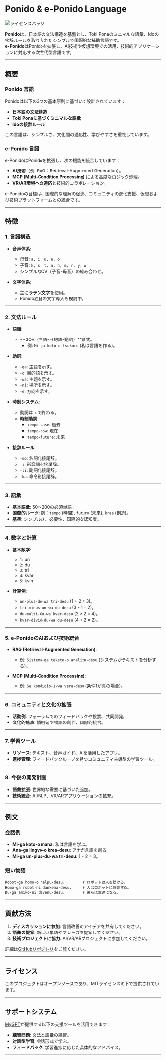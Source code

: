 # Ponido & e-Ponido Language

![ライセンスバッジ](https://img.shields.io/badge/ライセンス-MIT-007EC6)

**Ponido**は、日本語の文法構造を基盤とし、Toki Ponaのミニマルな語彙、Idoの接辞ルールを取り入れたシンプルで国際的な補助言語です。  
**e-Ponido**はPonidoを拡張し、AI技術や仮想環境での活用、技術的アプリケーションに対応する次世代型言語です。

---

## 概要

### Ponido 言語
Ponidoは以下の3つの基本原則に基づいて設計されています：
- **日本語の文法構造**  
- **Toki Ponaに基づくミニマルな語彙**  
- **Idoの接辞ルール**  

この言語は、シンプルさ、文化間の適応性、学びやすさを重視しています。

### e-Ponido 言語
e-PonidoはPonidoを拡張し、次の機能を統合しています：
- **AI技術**（例: RAG：Retrieval-Augmented Generation）。  
- **MCP (Multi-Condition Processing)** による高度なロジック処理。  
- **VR/AR環境への適応**と技術的コラボレーション。  

e-Ponidoの目標は、国際的な理解の促進、コミュニティの進化支援、仮想および技術プラットフォームとの統合です。

---

## 特徴

### 1. 言語構造
- **音声体系**:  
  - 母音: `a, i, u, e, o`  
  - 子音: `k, s, t, n, h, m, r, y, w`  
  - シンプルなCV（子音-母音）の組み合わせ。

- **文字体系**:  
  - 主に**ラテン文字**を使用。  
  - Ponido独自の文字導入も検討中。

---

### 2. 文法ルール
- **語順**:  
  - **SOV（主語-目的語-動詞）**形式。  
    - 例: `Mi-ga koto-o tsukuru` (私は言語を作る)。  

- **助詞**:  
  - `-ga`: 主語を示す。  
  - `-o`: 目的語を示す。  
  - `-wa`: 主題を示す。  
  - `-ni`: 場所を示す。  
  - `-e`: 方向を示す。  

- **時制システム**:  
  - 動詞は`-u`で終わる。  
  - **時制助詞**:  
    - `tempo-pase`: 過去  
    - `tempo-now`: 現在  
    - `tempo-future`: 未来  

- **接辞ルール**:  
  - `-mo`: 名詞化接尾辞。  
  - `-i`: 形容詞化接尾辞。  
  - `-li`: 副詞化接尾辞。  
  - `-ka`: 命令形接尾辞。  

---

### 3. 語彙
- **基本語彙**: 50～200の必須単語。  
- **国際的ルーツ**: 例：`tempo` (時間), `futuro` (未来), `krea` (創造)。  
- **基準**: シンプルさ、必要性、国際的な認知度。  

---

### 4. 数字と計算
- **基本数字**:
  - `1`: un  
  - `2`: du  
  - `3`: tri  
  - `4`: kvar  
  - `5`: kvin  

- **計算例**:
  - `un-plus-du-wa tri-desu` (1 + 2 = 3)。  
  - `tri-minus-un-wa du-desu` (3 - 1 = 2)。  
  - `du-multi-du-wa kvar-desu` (2 × 2 = 4)。  
  - `kvar-divid-du-wa du-desu` (4 ÷ 2 = 2)。

---

### 5. e-PonidoのAIおよび技術統合
- **RAG (Retrieval-Augmented Generation)**:  
  - 例: `Sistema-ga teksto-o analizu-desu` (システムがテキストを分析する)。  

- **MCP (Multi-Condition Processing)**:  
  - 例: `Se kondicio-1-wa vera-desu` (条件1が真の場合)。

---

### 6. コミュニティと文化の拡張
- **活動例**: フォーラムでのフィードバックや投票、共同開発。  
- **文化的焦点**: 慣用句や物語の創作、国際的統合。  

---

### 7. 学習ツール
- **リソース**: テキスト、音声ガイド、AIを活用したアプリ。  
- **進捗管理**: フィードバックループを持つコミュニティ主導型の学習ツール。  

---

### 8. 今後の開発計画
- **語彙拡張**: 世界的な需要に基づいた追加。  
- **技術統合**: AI/NLP、VR/ARアプリケーションの拡充。  

---

## 例文

### 会話例
- **Mi-ga koto-o mana**: 私は言語を学ぶ。  
- **Ana-ga lingvo-o krea-desu**: アナが言語を創る。  
- **Mi-ga un-plus-du-wa tri-desu**: 1 + 2 = 3。  

### 短い物語
```eponido
Robot-ga homo-o helpu-desu.        # ロボットは人を助ける。  
Homo-ga robot-ni dankema-desu.     # 人はロボットに感謝する。  
Du-ga amiko-ni devenu-desu.        # 彼らは友達になる。
```

---

## 貢献方法
1. **ディスカッションに参加**: 言語改善のアイデアを共有してください。  
2. **語彙の提案**: 新しい単語やフレーズを提案してください。  
3. **技術プロジェクトに協力**: AI/VR/ARプロジェクトに参加してください。  

詳細は[GitHubリポジトリ](https://github.com/itounagi0116/Ponido_e-Ponido)をご覧ください。

---

## ライセンス
このプロジェクトはオープンソースであり、MITライセンスの下で提供されています。

---

## サポートシステム
[MyGPT](https://chatgpt.com/g/g-67657a886b9c819199425eb6da3df3ee-ponido-fan-yi-kaito)が提供する以下の支援ツールを活用できます：
- **練習問題**: 文法と語彙の練習。  
- **対話型学習**: 会話形式で学ぶ。  
- **フィードバック**: 学習進捗に応じた具体的なアドバイス。  

--- 
